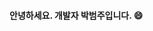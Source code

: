 
#### 안녕하세요. 개발자 박범주입니다. 😄

<!--
![Anurag's GitHub stats](https://github-readme-stats.vercel.app/api?username=beomjourr&show_icons=true&theme=ambient_gradient)
-->

<!--
**beomjourr/beomjourr** is a ✨ _special_ ✨ repository because its `README.md` (this file) appears on your GitHub profile.


Here are some ideas to get you started:

- 🔭 I’m currently working on ...
- 🌱 I’m currently learning ...
- 👯 I’m looking to collaborate on ...
- 🤔 I’m looking for help with ...
- 💬 Ask me about ...
- 📫 How to reach me: ...
- 😄 Pronouns: ...
- ⚡ Fun fact: ...
-->
